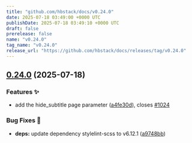 ```yaml
---
title: "github.com/hbstack/docs/v0.24.0"
date: 2025-07-18 03:49:00 +0000 UTC
publishDate: 2025-07-18 03:49:10 +0000 UTC
draft: false
prerelease: false
name: "v0.24.0"
tag_name: "v0.24.0"
release_url: "https://github.com/hbstack/docs/releases/tag/v0.24.0"
---
```


## [0.24.0](https://github.com/hbstack/docs/compare/v0.23.1...v0.24.0) (2025-07-18)


### Features ✨

* add the hide_subtitle page parameter ([a4fe30d](https://github.com/hbstack/docs/commit/a4fe30df06d2b434a84f8a9929aba56e3ed4d95c)), closes [#1024](https://github.com/hbstack/docs/issues/1024)


### Bug Fixes 🐞

* **deps:** update dependency stylelint-scss to v6.12.1 ([a9748bb](https://github.com/hbstack/docs/commit/a9748bb897142badda593c68687734ba6220221c))
